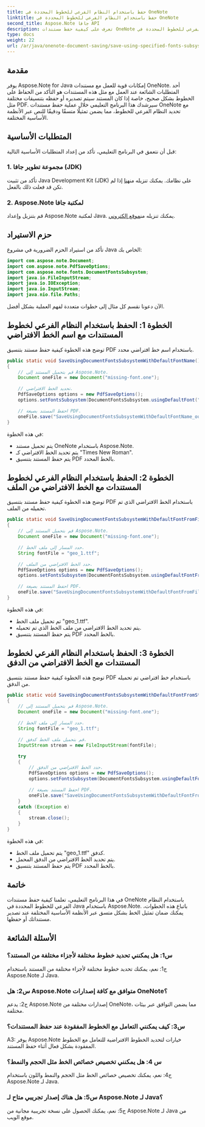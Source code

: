 ```yaml
---
title: حفظ باستخدام النظام الفرعي للخطوط المحددة في OneNote
linktitle: حفظ باستخدام النظام الفرعي للخطوط المحددة في OneNote
second_title: Aspose.Note جافا API
description: تعرف على كيفية حفظ مستندات OneNote باستخدام النظام الفرعي للخطوط المحددة في Java باستخدام Aspose.Note. ضمان تمثيل الخطوط المتسق عبر الأنظمة الأساسية دون عناء.
type: docs
weight: 22
url: /ar/java/onenote-document-saving/save-using-specified-fonts-subsystem/
---
```

## مقدمة

يوفر Aspose.Note for Java إمكانات قوية للعمل مع مستندات OneNote. أحد المتطلبات الشائعة عند العمل مع مثل هذه المستندات هو التأكد من الحفاظ على الخطوط بشكل صحيح، خاصة إذا كان المستند سيتم تصديره أو حفظه بتنسيقات مختلفة مثل PDF. سيرشدك هذا البرنامج التعليمي خلال عملية حفظ مستندات OneNote مع تحديد النظام الفرعي للخطوط، مما يضمن تمثيلًا متسقًا ودقيقًا للنص عبر الأنظمة الأساسية المختلفة.

## المتطلبات الأساسية

قبل أن نتعمق في البرنامج التعليمي، تأكد من إعداد المتطلبات الأساسية التالية:

### 1. مجموعة تطوير جافا (JDK)

 تأكد من تثبيت Java Development Kit (JDK) على نظامك. يمكنك تنزيله من[هنا](https://www.oracle.com/java/technologies/javase-jdk15-downloads.html) إذا لم تكن قد فعلت ذلك بالفعل.

### 2. Aspose.Note لمكتبة جافا

 قم بتنزيل وإعداد Aspose.Note لمكتبة Java. يمكنك تنزيله من[موقع إلكتروني](https://releases.aspose.com/note/java/).

## حزم الاستيراد

تأكد من استيراد الحزم الضرورية في مشروع Java الخاص بك:

```java
import com.aspose.note.Document;
import com.aspose.note.PdfSaveOptions;
import com.aspose.note.fonts.DocumentFontsSubsystem;
import java.io.FileInputStream;
import java.io.IOException;
import java.io.InputStream;
import java.nio.file.Paths;
```

الآن دعونا نقسم كل مثال إلى خطوات متعددة لفهم العملية بشكل أفضل.

## الخطوة 1: الحفظ باستخدام النظام الفرعي لخطوط المستندات مع اسم الخط الافتراضي

توضح هذه الخطوة كيفية حفظ مستند بتنسيق PDF باستخدام اسم خط افتراضي محدد.

```java
public static void SaveUsingDocumentFontsSubsystemWithDefaultFontName() throws IOException
{
    // قم بتحميل المستند إلى Aspose.Note.
    Document oneFile = new Document("missing-font.one");

    // تحديد الخط الافتراضي.
    PdfSaveOptions options = new PdfSaveOptions();
    options.setFontsSubsystem(DocumentFontsSubsystem.usingDefaultFont("Times New Roman"));

    // احفظ المستند بصيغة PDF.
    oneFile.save("SaveUsingDocumentFontsSubsystemWithDefaultFontName_out.pdf", options);
}
```

في هذه الخطوة:
- يتم تحميل مستند OneNote باستخدام Aspose.Note.
- يتم تحديد الخط الافتراضي كـ "Times New Roman".
- يتم حفظ المستند بتنسيق PDF بالخط المحدد.

## الخطوة 2: الحفظ باستخدام النظام الفرعي لخطوط المستندات مع الخط الافتراضي من الملف

توضح هذه الخطوة كيفية حفظ مستند بتنسيق PDF باستخدام الخط الافتراضي الذي تم تحميله من الملف.

```java
public static void SaveUsingDocumentFontsSubsystemWithDefaultFontFromFile() throws IOException
{
    // قم بتحميل المستند إلى Aspose.Note.
    Document oneFile = new Document("missing-font.one");

    // حدد المسار إلى ملف الخط.
    String fontFile = "geo_1.ttf";

    // حدد الخط الافتراضي من الملف.
    PdfSaveOptions options = new PdfSaveOptions();
    options.setFontsSubsystem(DocumentFontsSubsystem.usingDefaultFontFromFile(fontFile));

    // احفظ المستند بصيغة PDF.
    oneFile.save("SaveUsingDocumentFontsSubsystemWithDefaultFontFromFile_out.pdf", options);
}
```

في هذه الخطوة:
- تم تحميل ملف الخط "geo_1.ttf".
- يتم تحديد الخط الافتراضي من ملف الخط الذي تم تحميله.
- يتم حفظ المستند بتنسيق PDF بالخط المحدد.

## الخطوة 3: الحفظ باستخدام النظام الفرعي لخطوط المستندات مع الخط الافتراضي من الدفق

توضح هذه الخطوة كيفية حفظ مستند بتنسيق PDF باستخدام خط افتراضي تم تحميله من الدفق.

```java
public static void SaveUsingDocumentFontsSubsystemWithDefaultFontFromStream() throws IOException
{
    // قم بتحميل المستند إلى Aspose.Note.
    Document oneFile = new Document("missing-font.one");

    // حدد المسار إلى ملف الخط.
    String fontFile = "geo_1.ttf";

    // قم بتحميل ملف الخط كدفق.
    InputStream stream = new FileInputStream(fontFile);

    try
    {
        // حدد الخط الافتراضي من الدفق.
        PdfSaveOptions options = new PdfSaveOptions();
        options.setFontsSubsystem(DocumentFontsSubsystem.usingDefaultFontFromStream(stream));

        // احفظ المستند بصيغة PDF.
        oneFile.save("SaveUsingDocumentFontsSubsystemWithDefaultFontFromStream_out.pdf", options);
    }
    catch (Exception e)
    {
        stream.close();
    }
}
```

في هذه الخطوة:
- يتم تحميل ملف الخط "geo_1.ttf" كدفق.
- يتم تحديد الخط الافتراضي من الدفق المحمل.
- يتم حفظ المستند بتنسيق PDF بالخط المحدد.

## خاتمة

في هذا البرنامج التعليمي، تعلمنا كيفية حفظ مستندات OneNote باستخدام النظام الفرعي للخطوط المحددة في Java باستخدام Aspose.Note. باتباع هذه الخطوات، يمكنك ضمان تمثيل الخط بشكل متسق عبر الأنظمة الأساسية المختلفة عند تصدير مستنداتك أو حفظها.

## الأسئلة الشائعة

### س1: هل يمكنني تحديد خطوط مختلفة لأجزاء مختلفة من المستند؟

ج1: نعم، يمكنك تحديد خطوط مختلفة لأجزاء مختلفة من المستند باستخدام Aspose.Note لـ Java.

### س2: هل Aspose.Note متوافق مع كافة إصدارات OneNote؟

ج2: يدعم Aspose.Note إصدارات مختلفة من OneNote، مما يضمن التوافق عبر بيئات مختلفة.

### س3: كيف يمكنني التعامل مع الخطوط المفقودة عند حفظ المستندات؟

A3: يوفر Aspose.Note خيارات لتحديد الخطوط الافتراضية للتعامل مع الخطوط المفقودة بشكل فعال أثناء حفظ المستند.

### س 4: هل يمكنني تخصيص خصائص الخط مثل الحجم والنمط؟

ج4: نعم، يمكنك تخصيص خصائص الخط مثل الحجم والنمط واللون باستخدام Aspose.Note لـ Java.

### س5: هل هناك إصدار تجريبي متاح لـ Aspose.Note لـ Java؟

ج5: نعم، يمكنك الحصول على نسخة تجريبية مجانية من Aspose.Note لـ Java من موقع الويب.